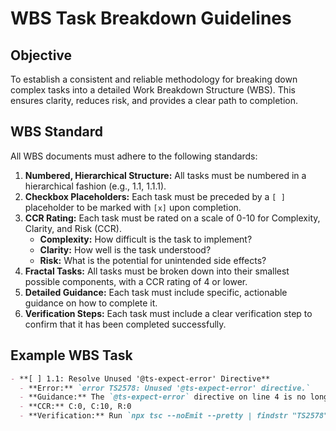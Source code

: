 # WBS Task Breakdown Guidelines

## Objective
To establish a consistent and reliable methodology for breaking down complex tasks into a detailed Work Breakdown Structure (WBS). This ensures clarity, reduces risk, and provides a clear path to completion.

## WBS Standard
All WBS documents must adhere to the following standards:

1.  **Numbered, Hierarchical Structure:** All tasks must be numbered in a hierarchical fashion (e.g., 1.1, 1.1.1).
2.  **Checkbox Placeholders:** Each task must be preceded by a `[ ]` placeholder to be marked with `[x]` upon completion.
3.  **CCR Rating:** Each task must be rated on a scale of 0-10 for Complexity, Clarity, and Risk (CCR).
    *   **Complexity:** How difficult is the task to implement?
    *   **Clarity:** How well is the task understood?
    *   **Risk:** What is the potential for unintended side effects?
4.  **Fractal Tasks:** All tasks must be broken down into their smallest possible components, with a CCR rating of 4 or lower.
5.  **Detailed Guidance:** Each task must include specific, actionable guidance on how to complete it.
6.  **Verification Steps:** Each task must include a clear verification step to confirm that it has been completed successfully.

## Example WBS Task

```markdown
- **[ ] 1.1: Resolve Unused '@ts-expect-error' Directive**
  - **Error:** `error TS2578: Unused '@ts-expect-error' directive.`
  - **Guidance:** The `@ts-expect-error` directive on line 4 is no longer necessary and should be removed.
  - **CCR:** C:0, C:10, R:0
  - **Verification:** Run `npx tsc --noEmit --pretty | findstr "TS2578"` and confirm the error is gone.
